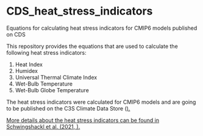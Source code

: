 # CDS_heat_stress_indicators
Equations for calculating heat stress indicators for CMIP6 models published on CDS

This repository provides the equations that are used to calculate the following heat stress indicators:
<ol>
<li>Heat Index</li>
<li>Humidex</li>
<li>Universal Thermal Climate Index</li>
<li>Wet-Bulb Temperature</li>
<li>Wet-Bulb Globe Temperature</li>
</ol>

The heat stress indicators were calculated for CMIP6 models and are going to be published on the C3S Climate Data Store (<a href="https://cds.climate.copernicus.eu" target="_blank">).

More details about the heat stress indicators can be found in Schwingshackl et al. (2021, <a href="https://doi.org/10.1029/2020EF001885" target="_blank">).